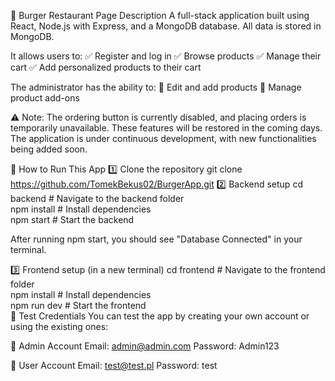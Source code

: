 🍔 Burger Restaurant Page
Description
A full-stack application built using React, Node.js with Express, and a MongoDB database.
All data is stored in MongoDB.

It allows users to:
✅ Register and log in
✅ Browse products
✅ Manage their cart
✅ Add personalized products to their cart

The administrator has the ability to:
🔧 Edit and add products
🔧 Manage product add-ons

⚠️ Note: The ordering button is currently disabled, and placing orders is temporarily unavailable. These features will be restored in the coming days. The application is under continuous development, with new functionalities being added soon.

🚀 How to Run This App
1️⃣ Clone the repository
git clone https://github.com/TomekBekus02/BurgerApp.git
2️⃣ Backend setup
cd backend    # Navigate to the backend folder  
npm install   # Install dependencies  
npm start     # Start the backend  

After running npm start, you should see "Database Connected" in your terminal.

3️⃣ Frontend setup (in a new terminal)
cd frontend    # Navigate to the frontend folder  
npm install    # Install dependencies  
npm run dev    # Start the frontend  
🧪 Test Credentials
You can test the app by creating your own account or using the existing ones:

👑 Admin Account
Email: admin@admin.com
Password: Admin123

👤 User Account
Email: test@test.pl
Password: test

